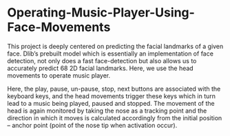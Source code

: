 # Operating-Music-Player-Using-Face-Movements

This project is deeply centered on predicting the facial landmarks of a given face. Dlib’s prebuilt model
which is essentially an implementation of face detection, not only does a fast face-detection but also
allows us to accurately predict 68 2D facial landmarks.
Here, we use the head movements to operate music player.

Here, the play, pause, un-pause, stop, next buttons are associated with the keyboard keys, and the head
movements trigger these keys which in turn lead to a music being played, paused and stopped. The
movement of the head is again monitored by taking the nose as a tracking point and the direction in which
it moves is calculated accordingly from the initial position – anchor point (point of the nose tip when
activation occur). 
